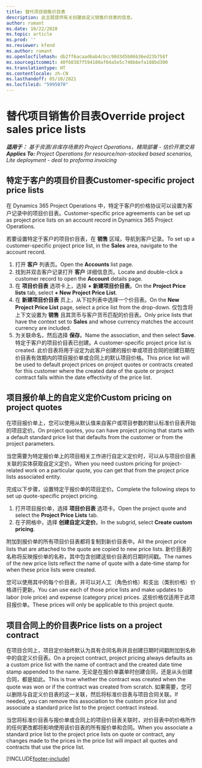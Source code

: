 ```yaml
---
title: 替代项目销售价目表
description: 此主题提供有关创建自定义销售价目表的信息。
author: rumant
ms.date: 10/22/2020
ms.topic: article
ms.prod: ''
ms.reviewer: kfend
ms.author: rumant
ms.openlocfilehash: db2ff6acaad6ab4cbcc98d3d5b06b36ed23b758f
ms.sourcegitcommit: 40f68387f594180af64a5e5c748b6efa188bd300
ms.translationtype: HT
ms.contentlocale: zh-CN
ms.lasthandoff: 05/10/2021
ms.locfileid: "5995070"
---
```

# <a name="override-project-sales-price-lists"></a><span data-ttu-id="46f13-103">替代项目销售价目表</span><span class="sxs-lookup"><span data-stu-id="46f13-103">Override project sales price lists</span></span>

<span data-ttu-id="46f13-104">_**适用于：** 基于资源/非库存场景的 Project Operations，精简部署 - 估价开票交易_</span><span class="sxs-lookup"><span data-stu-id="46f13-104">_**Applies To:** Project Operations for resource/non-stocked based scenarios, Lite deployment - deal to proforma invoicing_</span></span>

## <a name="customer-specific-project-price-lists"></a><span data-ttu-id="46f13-105">特定于客户的项目价目表</span><span class="sxs-lookup"><span data-stu-id="46f13-105">Customer-specific project price lists</span></span>

<span data-ttu-id="46f13-106">在 Dynamics 365 Project Operations 中，特定于客户的价格协议可以设置为客户记录中的项目价目表。</span><span class="sxs-lookup"><span data-stu-id="46f13-106">Customer-specific price agreements can be set up as project price lists on an account record in Dynamics 365 Project Operations.</span></span>

<span data-ttu-id="46f13-107">若要设置特定于客户的项目价目表，在 **销售** 区域，导航到客户记录。</span><span class="sxs-lookup"><span data-stu-id="46f13-107">To set up a customer-specific project price list, in the **Sales** area, navigate to the account record.</span></span>

1. <span data-ttu-id="46f13-108">打开 **客户** 列表页。</span><span class="sxs-lookup"><span data-stu-id="46f13-108">Open the **Accounts** list page.</span></span>
2. <span data-ttu-id="46f13-109">找到并双击客户记录打开 **客户** 详细信息页。</span><span class="sxs-lookup"><span data-stu-id="46f13-109">Locate and double-click a customer record to open the **Account** details page.</span></span>
3. <span data-ttu-id="46f13-110">在 **项目价目表** 选项卡上，选择 **+ 新建项目价目表**。</span><span class="sxs-lookup"><span data-stu-id="46f13-110">On the **Project Price lists** tab, select **+ New Project Price List**.</span></span>
4. <span data-ttu-id="46f13-111">在 **新建项目价目表** 页上，从下拉列表中选择一个价目表。</span><span class="sxs-lookup"><span data-stu-id="46f13-111">On the **New Project Price List** page, select a price list from the drop-down.</span></span> <span data-ttu-id="46f13-112">仅包含将上下文设置为 **销售** 且其货币与客户货币匹配的价目表。</span><span class="sxs-lookup"><span data-stu-id="46f13-112">Only price lists that have the context set to **Sales** and whose currency matches the account currency are included.</span></span>
5. <span data-ttu-id="46f13-113">为关联命名，然后选择 **保存**。</span><span class="sxs-lookup"><span data-stu-id="46f13-113">Name the association, and then select **Save**.</span></span> <span data-ttu-id="46f13-114">特定于客户的项目价目表已创建。</span><span class="sxs-lookup"><span data-stu-id="46f13-114">A customer-specific project price list is created.</span></span> <span data-ttu-id="46f13-115">此价目表将用于设定为此客户创建的报价单或项目合同的创建日期在价目表有效期内的项目报价单或合同上的默认项目价格。</span><span class="sxs-lookup"><span data-stu-id="46f13-115">This price list will be used to default project prices on project quotes or contracts created for this customer where the created date of the quote or project contract falls within the date effectivity of the price list.</span></span>

## <a name="custom-pricing-on-project-quotes"></a><span data-ttu-id="46f13-116">项目报价单上的自定义定价</span><span class="sxs-lookup"><span data-stu-id="46f13-116">Custom pricing on project quotes</span></span>

<span data-ttu-id="46f13-117">在项目报价单上，您可以使用从默认值来自客户或项目参数的默认标准价目表开始的项目定价。</span><span class="sxs-lookup"><span data-stu-id="46f13-117">On project quotes, you can have project pricing that starts with a default standard price list that defaults from the customer or from the project parameters.</span></span>

<span data-ttu-id="46f13-118">当您需要为特定报价单上的项目相关工作进行自定义定价时，可以从与项目价目表关联的实体获取自定义定价。</span><span class="sxs-lookup"><span data-stu-id="46f13-118">When you need custom pricing for project-related work on a particular quote, you can get that from the project price lists associated entity.</span></span>

<span data-ttu-id="46f13-119">完成以下步骤，设置特定于报价单的项目定价。</span><span class="sxs-lookup"><span data-stu-id="46f13-119">Complete the following steps to set up quote-specific project pricing.</span></span>

1. <span data-ttu-id="46f13-120">打开项目报价单，选择 **项目价目表** 选项卡。</span><span class="sxs-lookup"><span data-stu-id="46f13-120">Open the project quote and select the **Project Price Lists** tab.</span></span>
2. <span data-ttu-id="46f13-121">在子网格中，选择 **创建自定义定价**。</span><span class="sxs-lookup"><span data-stu-id="46f13-121">In the subgrid, select **Create custom pricing**.</span></span>

<span data-ttu-id="46f13-122">附加到报价单的所有项目价目表都将复制到新价目表中。</span><span class="sxs-lookup"><span data-stu-id="46f13-122">All the project price lists that are attached to the quote are copied to new price lists.</span></span> <span data-ttu-id="46f13-123">新价目表的名称将反映报价单的名称，其中包含创建这些价目表的日期时间戳。</span><span class="sxs-lookup"><span data-stu-id="46f13-123">The names of the new price lists reflect the name of quote with a date-time stamp for when these price lists were created.</span></span>

<span data-ttu-id="46f13-124">您可以使用其中的每个价目表，并可以对人工（角色价格）和支出（类别价格）价格进行更新。</span><span class="sxs-lookup"><span data-stu-id="46f13-124">You can use each of those price lists and make updates to labor (role price) and expense (category price) prices.</span></span> <span data-ttu-id="46f13-125">这些价格仅适用于此项目报价单。</span><span class="sxs-lookup"><span data-stu-id="46f13-125">These prices will only be applicable to this project quote.</span></span>

## <a name="price-lists-on-a-project-contract"></a><span data-ttu-id="46f13-126">项目合同上的价目表</span><span class="sxs-lookup"><span data-stu-id="46f13-126">Price lists on a project contract</span></span>

<span data-ttu-id="46f13-127">在项目合同上，项目定价始终默认为具有合同名称并且创建日期时间戳附加到名称中的自定义价目表。</span><span class="sxs-lookup"><span data-stu-id="46f13-127">On a project contract, project pricing always defaults as a custom price list with the name of contract and the created date time stamp appended to the name.</span></span> <span data-ttu-id="46f13-128">无论是在报价单赢单时创建合同，还是从头创建合同，都是如此。</span><span class="sxs-lookup"><span data-stu-id="46f13-128">This is true whether the contract was created when the quote was won or if the contract was created from scratch.</span></span> <span data-ttu-id="46f13-129">如果需要，您可以删除与自定义价目表的这一关联，然后将标准价目表与项目合同关联。</span><span class="sxs-lookup"><span data-stu-id="46f13-129">If needed, you can remove this association to the custom price list and associate a standard price list to the project contract instead.</span></span>

<span data-ttu-id="46f13-130">当您将标准价目表与报价单或合同上的项目价目表关联时，对价目表中的价格所作的任何更改都将影响使用该价目表的所有报价单和合同。</span><span class="sxs-lookup"><span data-stu-id="46f13-130">When you associate a standard price list to the project price lists on quote or contract, any changes made to the prices in the price list will impact all quotes and contracts that use the price list.</span></span>


[!INCLUDE[footer-include](../includes/footer-banner.md)]